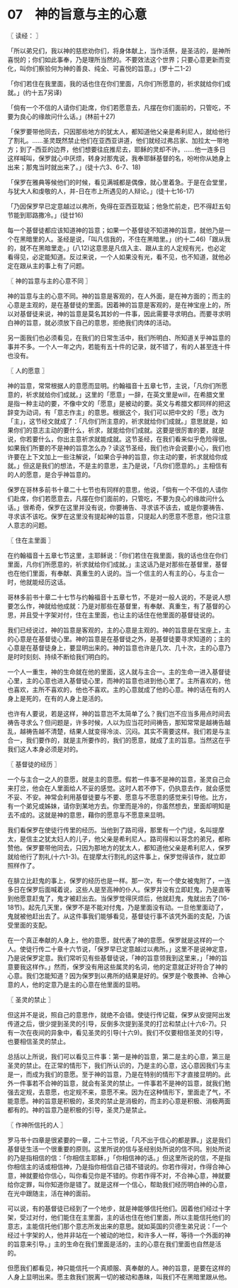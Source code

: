 # 07　神的旨意与主的心意



〖 读经： 〗

「所以弟兄们，我以神的慈悲劝你们，将身体献上，当作活祭，是圣洁的，是神所喜悦的；你们如此事奉，乃是理所当然的。不要效法这个世界；只要心意更新而变化，叫你们察验何为神的善良、纯全、可喜悦的旨意。」(罗十二1-2)

「你们若住在我里面，我的话也住在你们里面，凡你们所愿意的，祈求就给你们成就。」(约十五7另译)

「倘有一个不信的人请你们赴席，你们若愿意去，凡摆在你们面前的，只管吃，不要为良心的缘故问什么话。」(林前十27)

「保罗要带他同去，只因那些地方的犹太人，都知道他父亲是希利尼人，就给他行了割礼。……圣灵既然禁止他们在亚西亚讲道，他们就经过弗吕家、加拉太一带地方；到了-西亚的边界，他们想要往庇推尼去，耶稣的灵却不许。……他一连多日这样喊叫，保罗就心中厌烦，转身对那鬼说，我奉耶稣基督的名，吩咐你从她身上出来；那鬼当时就出来了。」(徒十六3、6-7、18)

「保罗在雅典等候他们的时候，看见满城都是偶像，就心里着急。于是在会堂里，与犹大人和虔敬的人，并-日在市上所遇见的人辩论。」(徒十七16-17)

「乃因保罗早已定意越过以弗所，免得在亚西亚耽延；他急忙前走，巴不得赶五旬节能到耶路撒冷。」(徒廿16)

每一个基督徒都应该知道神的旨意；如果一个基督徒不知道神的旨意，就他乃是一个在黑暗里的人。圣经是说，「叫凡信我的，不住在黑暗里。」(约十二46)「跟从我的，就不在黑暗里走。」(八12)这意思是凡信入主、跟从主的人定规有光，也必定看得见，必定能知道。反过来说，一个人如果没有光，看不见，也不知道，就他必定在跟从主的事上有了问题。



〖 神的旨意与主的心意不同 〗

神的旨意与主的心意不同。神的旨意是客观的，在人外面，是在神方面的；而主的心意是主观的，是在基督徒的里面。因着神的旨意是客观的，是在神宝座上的，所以对基督徒来说，神的旨意是莫名其妙的一件事，因此需要寻求明白。而要寻求明白神的旨意，就必须放下自己的意思，拒绝我们肉体的活动。

另一面我们也必须看见，在我们的日常生活中，我们所明白、所知道关乎神旨意的事并不多。一个人一年之内，若能有五十件的记录，就不错了，有的人甚至连十件也没有。



〖 人的愿意 〗

神的旨意，常常根据人的意愿而显明。约翰福音十五章七节，主说，「凡你们所愿意的，祈求就给你们成就。」这里的「愿意」一辞，在英文里是will，在希腊文里是指一种主动的要，不像中文的「愿意」是被动的要。英文与希腊文都同样的把这辞变为动词，有「意志作主」的意思。根据这个，我们可以把中文的「愿」改为「主」，这节经文就成了：「凡你们所主意的，祈求就给你们成就。」意思就是，如果你们的意志主动的要什么，祈求，就能给你们成就。这要是很厉害的要，就是说，你若要什么，你出主意祈求就能成就。这节圣经，在我们看来似乎危险得很。如果我们所要的不是神的旨意怎么办？读这节圣经，我们也许会说要小心，我们也许要在上下文加上一些注解说，「如果合乎神的旨意，你主动的要，祈求就给你成就。」但这是我们的想法，不是主的意思，主乃是说，「凡你们愿意的。」主相信有的人的愿意，是合乎神旨意的。

保罗在哥林多前书十章二十七节也有同样的意思，他说，「倘有一个不信的人请你们赴席，你们若愿意去，凡摆在你们面前的，只管吃，不要为良心的缘故问什么话。」很希奇，保罗在这里并没有说，你要祷告、寻求该不该去，或是你要祷告、寻求该不该吃。保罗在这里没有提起神的旨意，只提起人的愿意不愿意，他只注意人意志的问题。



〖 住在主里面 〗

在约翰福音十五章七节这里，主耶稣说：「你们若住在我里面，我的话也住在你们里面，凡你们所愿意的，祈求就给你们成就。」主这话乃是对那些在基督里，基督也在他们里面，有奉献、真重生的人说的。当一个信主的人有主的心，与主合一时，他就能经历这话。

哥林多前书十章二十七节与约翰福音十五章七节，不是对一般人说的，不是说人想要怎么作，神就给他成就：乃是对那些在基督里，有奉献、真重生，有了基督的心思，并且受十字架对付，住在主里面，也让主的话住在他里面的基督徒说的。

我们已经说过，神的旨意是客观的，主的心意是主观的。神的旨意是在宝座上，主的心意是在基督徒心里。神的旨意是在基督徒之外，是基督徒要寻求知道的；主的心意是在基督徒身上，要显明出来的。神的旨意也许是几次、几十次，主的心意乃是时时刻刻、持续不断给我们明白的。

一个人一重生，神的生命就在他的里面，这人就与主合一。主的生命一进入基督徒心里，主的心意也进入基督徒心里，而神的旨意也进到他心里了。主所喜欢的，他也喜欢，主所不喜欢的，他也不喜欢。主的心意就成了他的心意。神的话在有的人身上是死的，在有的人身上是活的。

也许有人要说，若是这样，神的旨意岂不太简单了么？我们岂不应当多用点时间去祷告寻求么？但问题是，许多时候，人以为应当花时间祷告，那知常常是越祷告越乱，越祷告越不清楚，结果人就变得冷淡、沉闷。其实不需要这样。我们若是与主合一，我们要作的，就是主所要作的，我们的愿意，就成了主的旨意。当然这在乎我们这人本身必须是对的。



〖 基督徒的经历 〗

一个与主合一之人的意愿，就是主的意愿。假若一件事不是神的旨意，圣灵自己会来打岔，他会在人里面给人不妥的感觉。这时人若不停下，仍执意去作，就会感觉不妥、不安。神常会利用基督徒要与不要、愿意与不愿意的感觉来引导他。比方，有一个弟兄或姊妹，请你到某地方去。你里而是冷的，你虽然想去，里面却明知是去不成的。这就是神的意思，藉你的愿意与不愿意来显明。

我们看保罗在使徒行传里的经历。当他到了路司得，那里有一个门徒，名叫提摩太，是信主之犹太妇人的儿子，他父亲是希利尼人。路司得和以哥念的弟兄，都称赞他。保罗要带他同去，只因为那地方的犹太人，都知道他父亲是希利尼人，保罗就给他行了割礼(十六1-3)。在提摩太行割礼的这件事上，保罗觉得该作，就立即照样作了。

在腓立比赶鬼的事上，保罗的经历也是一样。那一次，有一个使女被鬼附了，一连多日在保罗后面喊着说，这些人是至高神的仆人。保罗并没有立即赶鬼，乃是直等到他愿意赶鬼了，鬼才被赶出去。当保罗觉得厌烦后，他就赶鬼，鬼就出去了(16-18节)。起先几天里，保罗不是不能对付鬼，乃是里面没有动。一旦他里面动了，鬼就被他赶出去了。从这件事我们能够看见，基督徒行事不该凭外面的支配，乃该受里面的支配。

在一个真正奉献的人身上，他的意愿，就代表了神的意愿。保罗就是这样的一个人。使徒行传二十章十六节说，「保罗早已定意越过以弗所。」这里不是说神定意，乃是说保罗定意。我们常听见有些基督徒说，「神的旨意领我到这里来，」「神的旨意要我这样作。」然而，保罗没有用这些属灵的名词，他的定意就正好符合了神的心意。我们怎能知道？因为保罗到以弗所的结果是好的。保罗是个敬畏神、合神心意的人，他的定意乃是主的心意在他里面的显明。



〖 圣灵的禁止 〗

但这并不是说，照自己的意思作，就绝不会错。使徒行传记载，保罗从安提阿出发传道之后，很少提到圣灵的引导，反倒多次提到圣灵的打岔和禁止(十六6-7)。只有一次在夜间的异象中，看见圣灵的引导(十六9)。我们不仅要相信圣灵的引导，也要相信圣灵的禁止。

总括以上所说，我们可以看见三件事：第一是神的旨意，第二是主的心意，第三是圣灵的禁止。在正常的情形下，我们所认识的，乃是主的心意，这心意因我们与主是一，而成为我们的意愿。至于神的旨意，乃是在特别的情形下才直接显明的。此外一件事若不合神的旨意，就会有圣灵的禁止。一件事若不是神的旨意，就我们勉强去定规，去意愿，也定规不来，意愿不来。因为在这种情形下，里面走了气，不能意愿。神的旨意是积极的，圣灵的禁止是消极的，而主的心意是积极、消极两面都有的。神的旨意乃是积极的引导，圣灵乃是禁止。



〖 作神所信托的人 〗

罗马书十四章是很紧要的一章，二十三节说，「凡不出于信心的都是罪。」这是我们基督徒生活一个很重要的原则。这里所说的信与圣经别处所说的信不同。别处所说的乃是指相信的信：「你相信主耶稣，」「你相信神的话。」但这里所说的信，不是指你相信主的话或相信神，乃是指你相信自己错不错说的。你若作得对，作得合神心意，神就要给你信心，叫你看见你是不错的。你若作得不对，不合神心意，神就要给你定罪，叫你知道你是错了。就是这样一个信心，帮助我们经历明白神的心意，在光中跟随主，活在神的面前。

可以说，有的基督徒已经到了一个地步，就是神能够信托他们。因着他们经过十字架，受过对付，他们能住在主里面，主的话也住在他们里面，所以主能信托他们的意志，主能信托他们那个意志所发出来的意思。就如英国的贝德生弟兄说：「一个经过十字架的人，他并非站在一个被动的地位，和许多人一样，等待一个外面的神的旨意来引导。」主的生命在我们里面是活的，主的心意在我们里面也自然是活的。

但愿我们都看见，神只能信托一个真顺服、真奉献的人。神的旨意，是要在这样的人身上显明出来。愿主救我们脱离一切的被动和愚昧，叫我们不在黑暗里跟从他。

